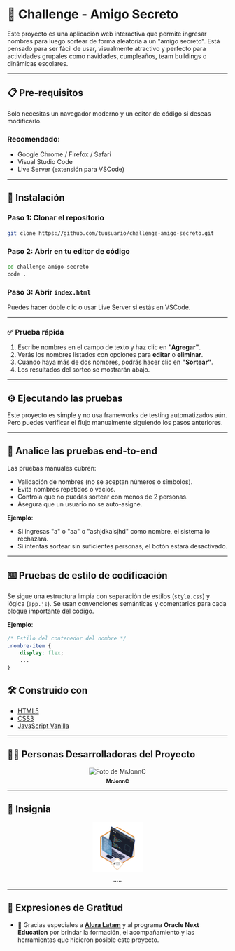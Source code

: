 # 🎁 Challenge - Amigo Secreto

Este proyecto es una aplicación web interactiva que permite ingresar nombres para luego sortear de forma aleatoria a un "amigo secreto". Está pensado para ser fácil de usar, visualmente atractivo y perfecto para actividades grupales como navidades, cumpleaños, team buildings o dinámicas escolares.

---

## 📋 Pre-requisitos

Solo necesitas un navegador moderno y un editor de código si deseas modificarlo.

### Recomendado:

- Google Chrome / Firefox / Safari
- Visual Studio Code
- Live Server (extensión para VSCode)

---

## 🔧 Instalación

### Paso 1: Clonar el repositorio

```bash
git clone https://github.com/tuusuario/challenge-amigo-secreto.git
```

### Paso 2: Abrir en tu editor de código

```bash
cd challenge-amigo-secreto
code .
```

### Paso 3: Abrir `index.html`

Puedes hacer doble clic o usar Live Server si estás en VSCode.

---

### ✅ Prueba rápida

1. Escribe nombres en el campo de texto y haz clic en **"Agregar"**.
2. Verás los nombres listados con opciones para **editar** o **eliminar**.
3. Cuando haya más de dos nombres, podrás hacer clic en **"Sortear"**.
4. Los resultados del sorteo se mostrarán abajo.

---

## ⚙️ Ejecutando las pruebas

Este proyecto es simple y no usa frameworks de testing automatizados aún. Pero puedes verificar el flujo manualmente siguiendo los pasos anteriores.

---

## 🔩 Analice las pruebas end-to-end

Las pruebas manuales cubren:

- Validación de nombres (no se aceptan números o símbolos).
- Evita nombres repetidos o vacíos.
- Controla que no puedas sortear con menos de 2 personas.
- Asegura que un usuario no se auto-asigne.

**Ejemplo**:

- Si ingresas "a" o "aa" o "ashjdkalsjhd" como nombre, el sistema lo rechazará.
- Si intentas sortear sin suficientes personas, el botón estará desactivado.

---

## ⌨️ Pruebas de estilo de codificación

Se sigue una estructura limpia con separación de estilos (`style.css`) y lógica (`app.js`). Se usan convenciones semánticas y comentarios para cada bloque importante del código.

**Ejemplo**:

```css
/* Estilo del contenedor del nombre */
.nombre-item {
    display: flex;
    ...
}
```

## 🛠️ Construido con

- [HTML5](https://developer.mozilla.org/es/docs/Web/HTML)
- [CSS3](https://developer.mozilla.org/es/docs/Web/CSS)
- [JavaScript Vanilla](https://developer.mozilla.org/es/docs/Web/JavaScript)
  
---
## 👩‍💻 Personas Desarrolladoras del Proyecto
<p align="center">
  <img src="https://avatars.githubusercontent.com/u/101259509?v=4" width="115" alt="Foto de MrJonnC"><br>
  <sub><strong>MrJonnC</strong></sub>
</p>

---

## 🥇 Insignia
<p align="center">
  <img src="assets/insignia.png" width="115" alt="Imagen Insignia"><br>
  <sub><strong>.....</strong></sub>
</p>


---

## 🎁 Expresiones de Gratitud

- 🙌 Gracias especiales a [**Alura Latam**](https://www.aluracursos.com/) y al programa **Oracle Next Education** por brindar la formación, el acompañamiento y las herramientas que hicieron posible este proyecto.
